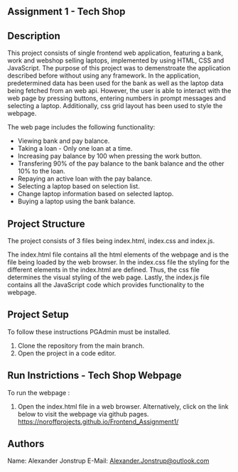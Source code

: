 ## Assignment 1 - Tech Shop

## Description 
This project consists of single frontend web application, featuring a bank, work and webshop selling laptops, implemented by using HTML, CSS and JavaScript. The purpose of this project was to demenstroate the application described before without using any framework.
In the application, predetermined data has been used for the bank as well as the laptop data being fetched from an web api. However, the user is able to interact with the web page by pressing buttons, entering numbers in prompt messages and selecting a laptop.
Additionally, css grid layout has been used to style the webpage.

The web page includes the following functionality:
 - Viewing bank and pay balance.
 - Taking a loan - Only one loan at a time.
 - Increasing pay balance by 100 when pressing the work button.
 - Transfering 90% of the pay balance to the bank balance and the other 10% to the loan.
 - Repaying an active loan with the pay balance.
 - Selecting a laptop based on selection list.
 - Change laptop information based on selected laptop.
 - Buying a laptop using the bank balance.

## Project Structure 
The project consists of 3 files being index.html, index.css and index.js.

The index.html file contains all the html elements of the webpage and is the file being loaded by the web browser.
In the index.css file the styling for the different elements in the index.html are defined. 
Thus, the css file determines the visual styling of the web page.
Lastly, the index.js file contains all the JavaScript code which provides functionality to the webpage.

## Project Setup
To follow these instructions PGAdmin must be installed.
1. Clone the repository from the main branch.
2. Open the project in a code editor.

## Run Instrictions - Tech Shop Webpage
To run the webpage :
1. Open the index.html file in a web browser. 
Alternatively, click on the link below to visit the webpage via github pages.
https://noroffprojects.github.io/Frontend_Assignment1/ 

## Authors
Name: Alexander Jonstrup
E-Mail: Alexander.Jonstrup@outlook.com
